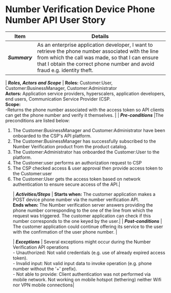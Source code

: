 # Number Verification Device Phone Number API User Story

| **Item** | **Details** |
| ---- | ------- |
| ***Summary*** | As an enterprise application developer, I want to retrieve the phone number associated with the line from which the call was made, so that I can ensure that I obtain the correct phone number and avoid fraud e.g. identity theft. |

| ***Roles, Actors and Scope*** | **Roles:** Customer:User, Customer:BusinessManager, Customer:Administrator<br> **Actors:** Application service providers, hyperscalers, application developers, end users, Communication Service Provider (CSP. <br> **Scope:**  <br>-Returns the phone number associated with the access token so API clients can get the phone number and verify it themselves. |
| ***Pre-conditions*** |The preconditions are listed below:<br><ol><li>The Customer:BusinessManager and Customer:Administrator have been onboarded to the CSP's API platform.</li><li>The Customer:BusinessManager has successfully subscribed to the Number Verification product from the product catalog.</li><li>The Customer:Administrator has onboarded the Customer:User to the platform.</li><li>The Customer:user performs an authorization request to CSP</li><li> The CSP checked access & user approval then provide access token to the Customer:user </li><li> The Customer:User gets the access token based on network authentication to ensure secure access of the API.|

| ***Activities/Steps*** | **Starts when:** The customer application makes a POST device phone number via the number verification API.<br>**Ends when:** The Number verification server answers providing the phone number corresponding to the one of the line from which the request was triggered. The customer application can check if this number corresponds to the one keyed by the user.|
| ***Post-conditions*** | The customer application could continue offering its service to the user with the confirmation of the user phone number.  |

| ***Exceptions*** | Several exceptions might occur during the Number Verification API operations<br>- Unauthorized: Not valid credentials (e.g. use of already expired access token).<br>- Invalid input: Not valid input data to invoke operation (e.g. phone number without the '+' prefix).<br>- Not able to provide: Client authentication was not performed via mobile network. Not working on mobile hotspot (tethering) neither Wifi nor VPN mobile connections|
